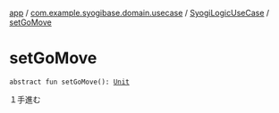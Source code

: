 [app](../../index.md) / [com.example.syogibase.domain.usecase](../index.md) / [SyogiLogicUseCase](index.md) / [setGoMove](./set-go-move.md)

# setGoMove

`abstract fun setGoMove(): `[`Unit`](https://kotlinlang.org/api/latest/jvm/stdlib/kotlin/-unit/index.html)

１手進む

